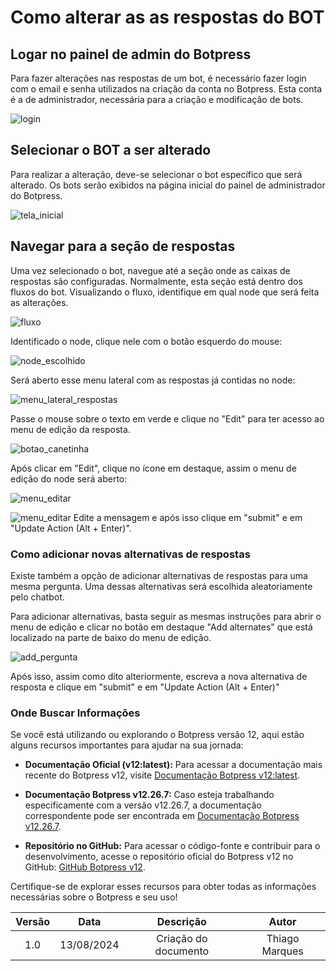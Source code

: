 # Como alterar as as respostas do BOT

## Logar no painel de admin do Botpress

Para fazer alterações nas respostas de um bot, é necessário fazer login com o email e senha utilizados na criação da conta no Botpress. Esta conta é a de administrador, necessária para a criação e modificação de bots.

![login](../images/login.png)

## Selecionar o BOT a ser alterado

Para realizar a alteração, deve-se selecionar o bot específico que será alterado. Os bots serão exibidos na página inicial do painel de administrador do Botpress.

![tela_inicial](../images/imagens_texto/tela_inicial.jpg)

## Navegar para a seção de respostas
Uma vez selecionado o bot, navegue até a seção onde as caixas de respostas são configuradas. Normalmente, esta seção está dentro dos fluxos do bot. Visualizando o fluxo, identifique em qual node que será feita as alterações.

![fluxo](../images/imagens_texto/fluxo.png)

Identificado o node, clique nele com o botão esquerdo do mouse:

![node_escolhido](../images/imagens_texto/node_escolhido.png)

Será aberto esse menu lateral com as respostas já contidas no node:

![menu_lateral_respostas](../images/imagens_texto/menu_lateral_respostas.png)

Passe o mouse sobre o texto em verde e clique no "Edit" para ter acesso ao menu de edição da resposta.

![botao_canetinha](../images/imagens_texto/menu_edicao_respostas.png)

Após clicar em "Edit", clique no ícone em destaque, assim o menu de edição do node será aberto:

![menu_editar](../images/imagens_texto/menu_clicado.png)

![menu_editar](../images/imagens_texto/menu_clicado2.png)
Edite a mensagem e após isso clique em "submit" e em "Update Action (Alt + Enter)".

### Como adicionar novas alternativas de respostas

Existe também a opção de adicionar alternativas de respostas para uma mesma pergunta. Uma dessas alternativas será escolhida aleatoriamente pelo chatbot.

Para adicionar alternativas, basta seguir as mesmas instruções para abrir o menu de edição e clicar no botão em destaque "Add alternates" que está localizado na parte de baixo do menu de edição.

![add_pergunta](../images/imagens_texto/alternativa.png)

Após isso, assim como dito alteriormente, escreva a nova alternativa de resposta e clique em "submit" e em "Update Action (Alt + Enter)"

### Onde Buscar Informações

Se você está utilizando ou explorando o Botpress versão 12, aqui estão alguns recursos importantes para ajudar na sua jornada:

- **Documentação Oficial (v12:latest):** Para acessar a documentação mais recente do Botpress v12, visite [Documentação Botpress v12:latest](https://v12.botpress.com/).

- **Documentação Botpress v12.26.7:** Caso esteja trabalhando especificamente com a versão v12.26.7, a documentação correspondente pode ser encontrada em [Documentação Botpress v12.26.7](http://botpress-docs.s3-website-us-east-1.amazonaws.com/docs/introduction/).

- **Repositório no GitHub:** Para acessar o código-fonte e contribuir para o desenvolvimento, acesse o repositório oficial do Botpress v12 no GitHub: [GitHub Botpress v12](https://github.com/botpress/v12).

Certifique-se de explorar esses recursos para obter todas as informações necessárias sobre o Botpress e seu uso!

| Versão |    Data    |                       Descrição                       |      Autor       |
| :----: | :--------: | :---------------------------------------------------: | :--------------: |
|  1.0   | 13/08/2024 |           Criação do documento                        |  Thiago Marques  |